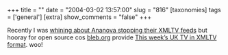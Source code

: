 +++
title = ""
date = "2004-03-02 13:57:00"
slug = "816"
[taxonomies]
tags = ['general']
[extra]
show_comments = "false"
+++

Recently I was [whining about Ananova stopping their XMLTV feeds](http://pipthepixie.tripod.com/blog/archive/2004_02_01_blog.html#107650013506516473) but hooray for open source cos [bleb.org](http://www.bleb.org) provide [This week’s UK TV in XMLTV format](http://www.bleb.org/tv/). woo!
